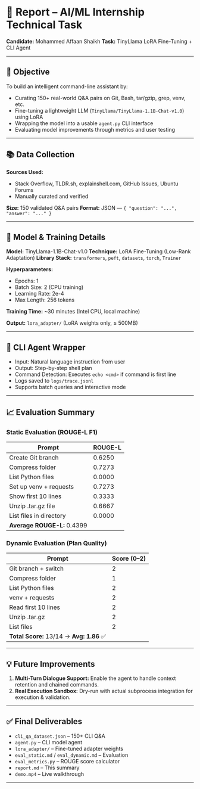 # 📄 Report – AI/ML Internship Technical Task

**Candidate:** Mohammed Affaan Shaikh
**Task:** TinyLlama LoRA Fine-Tuning + CLI Agent

---

## 🎯 Objective

To build an intelligent command-line assistant by:

* Curating 150+ real-world Q\&A pairs on Git, Bash, tar/gzip, grep, venv, etc.
* Fine-tuning a lightweight LLM (`TinyLlama/TinyLlama-1.1B-Chat-v1.0`) using LoRA
* Wrapping the model into a usable `agent.py` CLI interface
* Evaluating model improvements through metrics and user testing

---

## 📚 Data Collection

**Sources Used:**

* Stack Overflow, TLDR.sh, explainshell.com, GitHub Issues, Ubuntu Forums
* Manually curated and verified

**Size:** 150 validated Q\&A pairs
**Format:** JSON — `{ "question": "...", "answer": "..." }`

---

## 🔧 Model & Training Details

**Model:** TinyLlama-1.1B-Chat-v1.0
**Technique:** LoRA Fine-Tuning (Low-Rank Adaptation)
**Library Stack:** `transformers`, `peft`, `datasets`, `torch`, `Trainer`

**Hyperparameters:**

* Epochs: 1
* Batch Size: 2 (CPU training)
* Learning Rate: 2e-4
* Max Length: 256 tokens

**Training Time:** \~30 minutes (Intel CPU, local machine)

**Output:** `lora_adapter/` (LoRA weights only, ≤ 500MB)

---

## 🤖 CLI Agent Wrapper

* Input: Natural language instruction from user
* Output: Step-by-step shell plan
* Command Detection: Executes `echo <cmd>` if command is first line
* Logs saved to `logs/trace.jsonl`
* Supports batch queries and interactive mode

---

## 📈 Evaluation Summary

### Static Evaluation (ROUGE-L F1)

| Prompt                      | ROUGE-L |
| --------------------------- | ------- |
| Create Git branch           | 0.6250  |
| Compress folder             | 0.7273  |
| List Python files           | 0.0000  |
| Set up venv + requests      | 0.7273  |
| Show first 10 lines         | 0.3333  |
| Unzip .tar.gz file          | 0.6667  |
| List files in directory     | 0.0000  |
| **Average ROUGE-L:** 0.4399 |         |

### Dynamic Evaluation (Plan Quality)

| Prompt                                   | Score (0–2) |
| ---------------------------------------- | ----------- |
| Git branch + switch                      | 2           |
| Compress folder                          | 1           |
| List Python files                        | 2           |
| venv + requests                          | 2           |
| Read first 10 lines                      | 2           |
| Unzip .tar.gz                            | 2           |
| List files                               | 2           |
| **Total Score:** 13/14 → **Avg: 1.86** ✅ |             |

---

## 💡 Future Improvements

1. **Multi-Turn Dialogue Support:** Enable the agent to handle context retention and chained commands.
2. **Real Execution Sandbox:** Dry-run with actual subprocess integration for execution & validation.

---

## ✅ Final Deliverables

* `cli_qa_dataset.json` – 150+ CLI Q\&A
* `agent.py` – CLI model agent
* `lora_adapter/` – Fine-tuned adapter weights
* `eval_static.md` / `eval_dynamic.md` – Evaluation
* `eval_metrics.py` – ROUGE score calculator
* `report.md` – This summary
* `demo.mp4` – Live walkthrough

---
